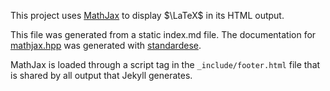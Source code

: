 This project uses [MathJax](https://mathjax.org) to display $\LaTeX$ in its HTML output.

This file was generated from a static index.md file. The documentation for
[mathjax.hpp](./generated/markdown/doc_mathjax.md) was generated with
[standardese](https://github.com/standardese/standardese).

MathJax is loaded through a script tag in the `_include/footer.html` file that
is shared by all output that Jekyll generates.

